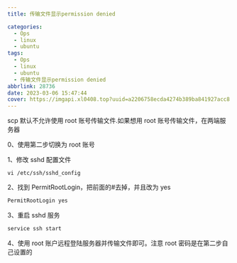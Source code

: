 ```yaml
---
title: 传输文件显示permission denied

categories:
  - Ops
  - linux
  - ubuntu
tags:
  - Ops
  - linux
  - ubuntu
  - 传输文件显示permission denied
abbrlink: 28736
date: 2023-03-06 15:47:44
cover: https://imgapi.xl0408.top?uuid=a2206758ecda4274b389ba841927acc8
---
```


scp 默认不允许使用 root 账号传输文件.如果想用 root 账号传输文件，在两端服务器

0、使用第二步切换为 root 账号

1、修改 sshd 配置文件

```shell
vi /etc/ssh/sshd_config
```

2、找到 PermitRootLogin，把前面的#去掉，并且改为 yes

```bash
PermitRootLogin yes
```

3、重启 sshd 服务

```bash
service ssh start
```

4、使用 root 账户远程登陆服务器并传输文件即可。注意 root 密码是在第二步自己设置的